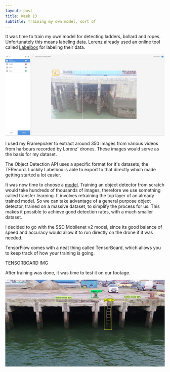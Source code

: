 ```yaml
---
layout: post
title: Week 13
subtitle: Training my own model, sort of
---
```


It was time to train my own model for detecting ladders, bollard and ropes. Unfortunately this means labeling data. Lorenz already used an online tool called [Labelbox](www.labelbox.com) for labeling their data.

![labelbox](/img/labelbox.jpg)

I used my Framepicker to extract around 350 images from various videos from harbours recorded by Lorenz' drones. These images would serve as the basis for my dataset.

The Object Detection API uses a specific format for it's datasets, the TFRecord. Luckily Labelbox is able to export to that directly which made getting started a lot easier.

It was now time to choose a [model](https://github.com/tensorflow/models/blob/master/research/object_detection/g3doc/detection_model_zoo.md#coco-trained-models). Training an object detector from scratch would take hundreds of thousands of images, therefore we use something called transfer learning. It involves retraining the top layer of an already trained model. So we can take advantage of a general purpose object detector, trained on a massive dataset, to simplify the process for us. This makes it possible to achieve good detection rates, with a much smaller dataset.

I decided to go with the SSD Mobilenet v2 model, since its good balance of speed and accuracy would allow it to run directly on the drone if it was needed.

TensorFlow comes with a neat thing called TensorBoard, which allows you to keep track of how your training is going.

TENSORBOARD IMG

After training was done, it was time to test it on our footage.

![ssd](/img/ssd.jpg)
